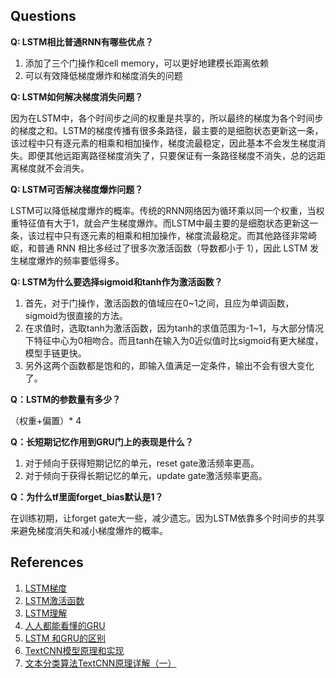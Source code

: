 ## Questions
**Q: LSTM相比普通RNN有哪些优点？**

1. 添加了三个门操作和cell memory，可以更好地建模长距离依赖
2. 可以有效降低梯度爆炸和梯度消失的问题

**Q: LSTM如何解决梯度消失问题？**

因为在LSTM中，各个时间步之间的权重是共享的，所以最终的梯度为各个时间步的梯度之和。LSTM的梯度传播有很多条路径，最主要的是细胞状态更新这一条，该过程中只有逐元素的相乘和相加操作，梯度流最稳定，因此基本不会发生梯度消失。即便其他远距离路径梯度消失了，只要保证有一条路径梯度不消失，总的远距离梯度就不会消失。

**Q: LSTM可否解决梯度爆炸问题？**

LSTM可以降低梯度爆炸的概率。传统的RNN网络因为循环乘以同一个权重，当权重特征值有大于1，就会产生梯度爆炸。而LSTM中最主要的是细胞状态更新这一条，该过程中只有逐元素的相乘和相加操作，梯度流最稳定。而其他路径非常崎岖，和普通 RNN 相比多经过了很多次激活函数（导数都小于 1），因此 LSTM 发生梯度爆炸的频率要低得多。

**Q: LSTM为什么要选择sigmoid和tanh作为激活函数？**

1. 首先，对于门操作，激活函数的值域应在0~1之间，且应为单调函数，sigmoid为很直接的方法。
2. 在求值时，选取tanh为激活函数，因为tanh的求值范围为-1~1，与大部分情况下特征中心为0相吻合。而且tanh在输入为0近似值时比sigmoid有更大梯度，模型手链更快。
3. 另外这两个函数都是饱和的，即输入值满足一定条件，输出不会有很大变化了。

**Q：LSTM的参数量有多少？**

（权重+偏置）* 4

**Q：长短期记忆作用到GRU门上的表现是什么？**

1. 对于倾向于获得短期记忆的单元，reset gate激活频率更高。
2. 对于倾向于获得长期记忆的单元，update gate激活频率更高。

**Q：为什么tf里面forget_bias默认是1？**

在训练初期，让forget gate大一些，减少遗忘。因为LSTM依靠多个时间步的共享来避免梯度消失和减小梯度爆炸的概率。


## References
1. [LSTM梯度](https://www.zhihu.com/question/34878706)
2. [LSTM激活函数](https://www.zhihu.com/question/46197687?sort=created)
1. [LSTM理解](https://www.cnblogs.com/mj-selina/p/12463265.html)
2. [人人都能看懂的GRU](https://zhuanlan.zhihu.com/p/32481747)
3. [LSTM 和GRU的区别](https://blog.csdn.net/u012223913/article/details/77724621)
1. [TextCNN模型原理和实现](https://www.cnblogs.com/bymo/p/9675654.html)
2. [文本分类算法TextCNN原理详解（一）](https://www.cnblogs.com/ModifyRong/p/11319301.html)
